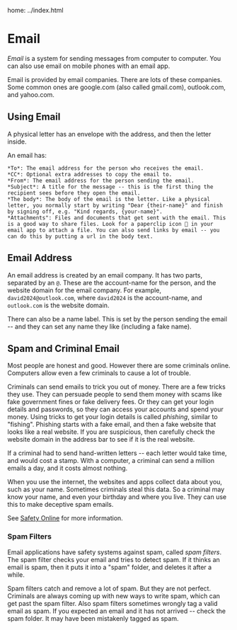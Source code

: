 home: ../index.html

# Email 

*Email* is a system for sending messages from computer to computer. You can also use email on mobile phones with an email app.

Email is provided by email companies. There are lots of these companies. Some common ones are google.com (also called gmail.com), outlook.com, and yahoo.com.

## Using Email

A physical letter has an envelope with the address, and then the letter inside.

An email has:

	*To*: The email address for the person who receives the email.   
	*CC*: Optional extra addresses to copy the email to.   
	*From*: The email address for the person sending the email.   
	*Subject*: A title for the message -- this is the first thing the recipient sees before they open the email.   
	*The body*: The body of the email is the letter. Like a physical letter, you normally start by writing "Dear {their-name}" and finish by signing off, e.g. "Kind regards, {your-name}".
	*Attachments": Files and documents that get sent with the email. This is a good way to share files. Look for a paperclip icon 📎 in your email app to attach a file. You can also send links by email -- you can do this by putting a url in the body text.

## Email Address

An email address is created by an email company. It has two parts, separated by an `@`. These are the account-name for the person, and the website domain for the email company. For example, `david2024@outlook.com`, where `david2024` is the account-name, and `outlook.com` is the website domain.

There can also be a name label. This is set by the person sending the email -- and they can set any name they like (including a fake name).

## Spam and Criminal Email

Most people are honest and good. However there are some criminals online. Computers allow even a few criminals to cause a lot of trouble.

Criminals can send emails to trick you out of money. There are a few tricks they use. They can persuade people to send them money with scams like fake government fines or fake delivery fees. Or they can get your login details and passwords, so they can access your accounts and spend your money. Using tricks to get your login details is called *phishing*, similar to "fishing". Phishing starts with a fake email, and then a fake website that looks like a real website. If you are suspicious, then carefully check the website domain in the address bar to see if it is the real website.

If a criminal had to send hand-written letters -- each letter would take time, and would cost a stamp. 
With a computer, a criminal can send a million emails a day, and it costs almost nothing.

When you use the internet, the websites and apps collect data about you, such as your name.
Sometimes criminals steal this data. So a criminal may know your name, and even your birthday and where you live.
They can use this to make deceptive spam emails.

See [Safety Online](safe-online.html) for more information.

### Spam Filters

Email applications have safety systems against spam, called *spam filters*. The spam filter checks your email and tries to detect
spam. If it thinks an email is spam, then it puts it into a "spam" folder, and deletes it after a while.

Spam filters catch and remove a lot of spam. But they are not perfect. Criminals are always coming up with new ways to write spam, which can get past the spam filter. Also spam filters sometimes wrongly tag a valid email as spam. If you expected an email and it has not arrived -- check the spam folder. It may have been mistakenly tagged as spam.
